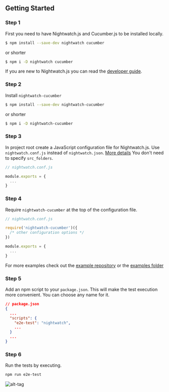 ## Getting Started

### Step 1

First you need to have Nightwatch.js and Cucumber.js to be installed locally.

```bash
$ npm install --save-dev nightwatch cucumber
```

or shorter

```bash
$ npm i -D nightwatch cucumber
```

If you are new to Nightwatch.js you can read the [developer guide](http://nightwatchjs.org/guide).

### Step 2

Install `nightwatch-cucumber`

```bash
$ npm install --save-dev nightwatch-cucumber
```

or shorter

```bash
$ npm i -D nightwatch-cucumber
```

### Step 3

In project root create a JavaScript configuration file for Nightwatch.js. Use `nightwatch.conf.js` instead of `nightwatch.json`. [More details](http://nightwatchjs.org/guide#settings-file) You don't need to specify `src_folders`.

```javascript
// nightwatch.conf.js

module.exports = {
  ...
}
```

### Step 4

Require `nightwatch-cucumber` at the top of the configuration file.

```javascript
// nightwatch.conf.js

require('nightwatch-cucumber')({
  /* other configuration options */
})

module.exports = {
  ...
}
```

For more examples check out the [example repository](https://github.com/mucsi96/nightwatch-cucumber-example) or the [examples folder](https://github.com/mucsi96/nightwatch-cucumber/tree/master/examples)

### Step 5

Add an npm script to your `package.json`. This will make the test execution more convenient.
You can choose any name for it.

```json
// package.json
{
  ...
  "scripts": {
    "e2e-test": "nightwatch",
    ...
  }
  ...
}
```

### Step 6

Run the tests by executing.

```bash
npm run e2e-test
```

![alt-tag](res/img/nightwatch-cucumber-output.png)
